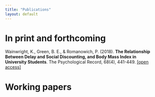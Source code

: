 ```yaml
---
title: "Publications"
layout: default
---
```


# In print and forthcoming

Wainwright, K., Green, B. E., & Romanowich, P. (2018). **The Relationship Between Delay and Social Discounting, and Body Mass Index in University Students**. The Psychological Record, 68(4), 441-449. [[open access]](https://www.researchgate.net/publication/325241458_The_Relationship_Between_Delay_and_Social_Discounting_and_Body_Mass_Index_in_University_Students)

# Working papers
